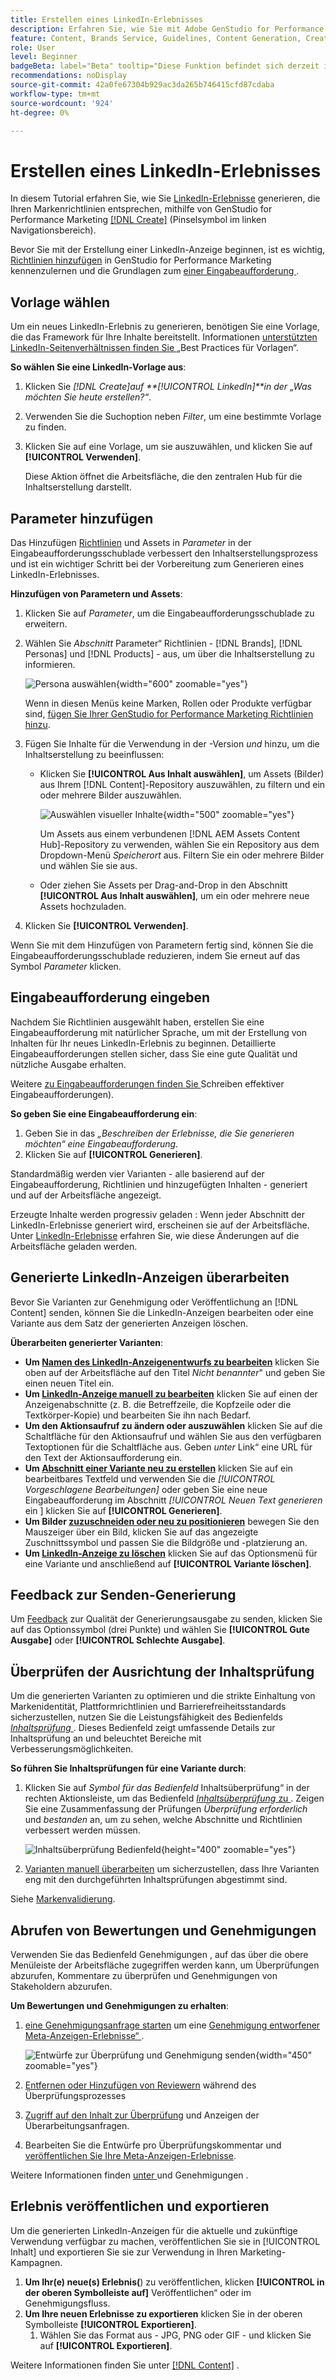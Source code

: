 ```yaml
---
title: Erstellen eines LinkedIn-Erlebnisses
description: Erfahren Sie, wie Sie mit Adobe GenStudio for Performance Marketing markenkonforme LinkedIn-Erlebnisse erstellen.
feature: Content, Brands Service, Guidelines, Content Generation, Create, Experiences, Variant Generation
role: User
level: Beginner
badgeBeta: label="Beta" tooltip="Diese Funktion befindet sich derzeit in Beta, sodass einige Funktionen möglicherweise eingeschränkt sind oder geändert werden können."
recommendations: noDisplay
source-git-commit: 42a0fe67304b929ac3da265b746415cfd87cdaba
workflow-type: tm+mt
source-wordcount: '924'
ht-degree: 0%

---
```


# Erstellen eines LinkedIn-Erlebnisses

In diesem Tutorial erfahren Sie, wie Sie [LinkedIn-Erlebnisse](/help/user-guide/create/meta-experiences.md) generieren, die Ihren Markenrichtlinien entsprechen, mithilfe von GenStudio for Performance Marketing [[!DNL Create]](/help/user-guide/create/overview.md) (Pinselsymbol im linken Navigationsbereich).

Bevor Sie mit der Erstellung einer LinkedIn-Anzeige beginnen, ist es wichtig, [Richtlinien hinzufügen](/help/user-guide/guidelines/add-guidelines.md) in GenStudio for Performance Marketing kennenzulernen und die Grundlagen zum [ einer Eingabeaufforderung ](/help/user-guide/effective-prompts.md).

## Vorlage wählen

Um ein neues LinkedIn-Erlebnis zu generieren, benötigen Sie eine Vorlage, die das Framework für Ihre Inhalte bereitstellt. Informationen [ unterstützten LinkedIn-Seitenverhältnissen finden Sie ](/help/user-guide/content/best-practices-for-templates.md#follow-channel-specific-template-guidelines) „Best Practices für Vorlagen“.

**So wählen Sie eine LinkedIn-Vorlage aus**:

1. Klicken Sie _[!DNL Create]_auf **[!UICONTROL LinkedIn]**in der_ „Was möchten Sie heute erstellen?“_.
1. Verwenden Sie die Suchoption neben _Filter_, um eine bestimmte Vorlage zu finden.
1. Klicken Sie auf eine Vorlage, um sie auszuwählen, und klicken Sie auf **[!UICONTROL Verwenden]**.

   Diese Aktion öffnet die Arbeitsfläche, die den zentralen Hub für die Inhaltserstellung darstellt.

## Parameter hinzufügen

Das Hinzufügen [Richtlinien](/help/user-guide/guidelines/overview.md) und Assets in _Parameter_ in der Eingabeaufforderungsschublade verbessert den Inhaltserstellungsprozess und ist ein wichtiger Schritt bei der Vorbereitung zum Generieren eines LinkedIn-Erlebnisses.

**Hinzufügen von Parametern und Assets**:

1. Klicken Sie auf _Parameter_, um die Eingabeaufforderungsschublade zu erweitern.
1. Wählen Sie _Abschnitt_ Parameter“ Richtlinien - [!DNL Brands], [!DNL Personas] und [!DNL Products] - aus, um über die Inhaltserstellung zu informieren.

   ![Persona auswählen](/help/assets/persona-select.png){width="600" zoomable="yes"}

   Wenn in diesen Menüs keine Marken, Rollen oder Produkte verfügbar sind, [fügen Sie Ihrer GenStudio for Performance Marketing Richtlinien hinzu](/help/user-guide/guidelines/add-guidelines.md).

1. Fügen Sie Inhalte für die Verwendung in der -Version *und* hinzu, um die Inhaltserstellung zu beeinflussen:
   * Klicken Sie **[!UICONTROL Aus Inhalt auswählen]**, um Assets (Bilder) aus Ihrem [!DNL Content]-Repository auszuwählen, zu filtern und ein oder mehrere Bilder auszuwählen.

     ![Auswählen visueller Inhalte](/help/assets/content-select-meta.png){width="500" zoomable="yes"}

     Um Assets aus einem verbundenen [!DNL AEM Assets Content Hub]-Repository zu verwenden, wählen Sie ein Repository aus dem Dropdown-Menü _Speicherort_ aus. Filtern Sie ein oder mehrere Bilder und wählen Sie sie aus.

   * Oder ziehen Sie Assets per Drag-and-Drop in den Abschnitt **[!UICONTROL Aus Inhalt auswählen]**, um ein oder mehrere neue Assets hochzuladen.
1. Klicken Sie **[!UICONTROL Verwenden]**.

Wenn Sie mit dem Hinzufügen von Parametern fertig sind, können Sie die Eingabeaufforderungsschublade reduzieren, indem Sie erneut auf das Symbol _Parameter_ klicken.

## Eingabeaufforderung eingeben

Nachdem Sie Richtlinien ausgewählt haben, erstellen Sie eine Eingabeaufforderung mit natürlicher Sprache, um mit der Erstellung von Inhalten für Ihr neues LinkedIn-Erlebnis zu beginnen. Detaillierte Eingabeaufforderungen stellen sicher, dass Sie eine gute Qualität und nützliche Ausgabe erhalten.

Weitere [ zu Eingabeaufforderungen finden Sie ](/help/user-guide/effective-prompts.md)Schreiben effektiver Eingabeaufforderungen).

**So geben Sie eine Eingabeaufforderung ein**:

1. Geben Sie in das _„Beschreiben der Erlebnisse, die Sie generieren möchten“ eine Eingabeaufforderung_.
1. Klicken Sie auf **[!UICONTROL Generieren]**.

Standardmäßig werden vier Varianten - alle basierend auf der Eingabeaufforderung, Richtlinien und hinzugefügten Inhalten - generiert und auf der Arbeitsfläche angezeigt.

Erzeugte Inhalte werden progressiv geladen : Wenn jeder Abschnitt der LinkedIn-Erlebnisse generiert wird, erscheinen sie auf der Arbeitsfläche. Unter [LinkedIn-Erlebnisse](/help/user-guide/create/linkedin-experiences.md#progressive-loading) erfahren Sie, wie diese Änderungen auf die Arbeitsfläche geladen werden.

## Generierte LinkedIn-Anzeigen überarbeiten

Bevor Sie Varianten zur Genehmigung oder Veröffentlichung an [!DNL Content] senden, können Sie die LinkedIn-Anzeigen bearbeiten oder eine Variante aus dem Satz der generierten Anzeigen löschen.

**Überarbeiten generierter Varianten**:

* **Um [ Namen des LinkedIn-Anzeigenentwurfs zu bearbeiten](/help/user-guide/create/manage-variants.md#change-draft-name)** klicken Sie oben auf der Arbeitsfläche auf den Titel _Nicht benannter_&quot; und geben Sie einen neuen Titel ein.
* **Um [ LinkedIn-Anzeige manuell zu bearbeiten](/help/user-guide/create/manage-variants.md#manually-edit-text)** klicken Sie auf einen der Anzeigenabschnitte (z. B. die Betreffzeile, die Kopfzeile oder die Textkörper-Kopie) und bearbeiten Sie ihn nach Bedarf.
* **Um den Aktionsaufruf zu ändern oder auszuwählen** klicken Sie auf die Schaltfläche für den Aktionsaufruf und wählen Sie aus den verfügbaren Textoptionen für die Schaltfläche aus. Geben _unter_ Link“ eine URL für den Text der Aktionsaufforderung ein.
* **Um [ Abschnitt einer Variante neu zu erstellen](/help/user-guide/create/manage-variants.md#re-generate-sections)** klicken Sie auf ein bearbeitbares Textfeld und verwenden Sie die _[!UICONTROL Vorgeschlagene Bearbeitungen]_ oder geben Sie eine neue Eingabeaufforderung im Abschnitt _[!UICONTROL Neuen Text generieren_ ein ] klicken Sie auf **[!UICONTROL Generieren]**.
* **Um Bilder [zuzuschneiden oder neu zu positionieren](/help/user-guide/create/manage-variants.md#crop-assets)** bewegen Sie den Mauszeiger über ein Bild, klicken Sie auf das angezeigte Zuschnittssymbol und passen Sie die Bildgröße und -platzierung an.
* **Um [ LinkedIn-Anzeige zu löschen](/help/user-guide/create/manage-variants.md#delete-variant)** klicken Sie auf das Optionsmenü für eine Variante und anschließend auf **[!UICONTROL Variante löschen]**.

## Feedback zur Senden-Generierung

Um [Feedback](/help/user-guide/create/manage-variants.md#generation-feedback) zur Qualität der Generierungsausgabe zu senden, klicken Sie auf das Optionssymbol (drei Punkte) und wählen Sie **[!UICONTROL Gute Ausgabe]** oder **[!UICONTROL Schlechte Ausgabe]**.

## Überprüfen der Ausrichtung der Inhaltsprüfung

Um die generierten Varianten zu optimieren und die strikte Einhaltung von Markenidentität, Plattformrichtlinien und Barrierefreiheitsstandards sicherzustellen, nutzen Sie die Leistungsfähigkeit des Bedienfelds [_Inhaltsprüfung_ ](/help/user-guide/guidelines/brand-validation.md#content-check-panel). Dieses Bedienfeld zeigt umfassende Details zur Inhaltsprüfung an und beleuchtet Bereiche mit Verbesserungsmöglichkeiten.

**So führen Sie Inhaltsprüfungen für eine Variante durch**:

1. Klicken Sie auf _Symbol für das Bedienfeld_ Inhaltsüberprüfung“ in der rechten Aktionsleiste, um das Bedienfeld [_Inhaltsüberprüfung_ zu ](/help/user-guide/guidelines/brand-validation.md#content-check-panel). Zeigen Sie eine Zusammenfassung der Prüfungen *Überprüfung erforderlich* und *bestanden* an, um zu sehen, welche Abschnitte und Richtlinien verbessert werden müssen.

   ![_Inhaltsüberprüfung_ Bedienfeld](/help/assets/content-check-panel.png){height="400" zoomable="yes"}

1. [Varianten manuell überarbeiten](#revise-generated-variants) um sicherzustellen, dass Ihre Varianten eng mit den durchgeführten Inhaltsprüfungen abgestimmt sind.

Siehe [Markenvalidierung](/help/user-guide/guidelines/brand-validation.md).

## Abrufen von Bewertungen und Genehmigungen

Verwenden Sie das Bedienfeld Genehmigungen , auf das über die obere Menüleiste der Arbeitsfläche zugegriffen werden kann, um Überprüfungen abzurufen, Kommentare zu überprüfen und Genehmigungen von Stakeholdern abzurufen.

**Um Bewertungen und Genehmigungen zu erhalten**:

1. [eine Genehmigungsanfrage starten](/help/user-guide/approvals/request-review.md) um eine [Genehmigung entworfener Meta-Anzeigen-Erlebnisse“ ](/help/user-guide/approvals/approve-content.md).

   ![Entwürfe zur Überprüfung und Genehmigung senden](/help/assets/send-approval-meta.png){width="450" zoomable="yes"}

1. [Entfernen oder Hinzufügen von Reviewern](/help/user-guide/approvals/review-and-edit.md#manage-approvals) während des Überprüfungsprozesses
1. [Zugriff auf den Inhalt zur Überprüfung](/help/user-guide/approvals/review-and-edit.md#access-content-for-review) und Anzeigen der Überarbeitungsanfragen.
1. Bearbeiten Sie die Entwürfe pro Überprüfungskommentar und [veröffentlichen Sie Ihre Meta-Anzeigen-Erlebnisse](#publish-and-export-experience).

Weitere Informationen finden [ unter ](/help/user-guide/approvals/overview.md) und Genehmigungen .

## Erlebnis veröffentlichen und exportieren

Um die generierten LinkedIn-Anzeigen für die aktuelle und zukünftige Verwendung verfügbar zu machen, veröffentlichen Sie sie in [!UICONTROL Inhalt] und exportieren Sie sie zur Verwendung in Ihren Marketing-Kampagnen.

1. **Um Ihr(e) neue(s) Erlebnis(**) zu veröffentlichen, klicken **[!UICONTROL in der oberen Symbolleiste auf]** Veröffentlichen“ oder im Genehmigungsfluss.
1. **Um Ihre neuen Erlebnisse zu exportieren** klicken Sie in der oberen Symbolleiste **[!UICONTROL Exportieren]**.
   1. Wählen Sie das Format aus - JPG, PNG oder GIF - und klicken Sie auf **[!UICONTROL Exportieren]**.

Weitere Informationen finden Sie unter [[!DNL Content]](/help/user-guide/content/overview.md#search-and-find-approved-content) .
